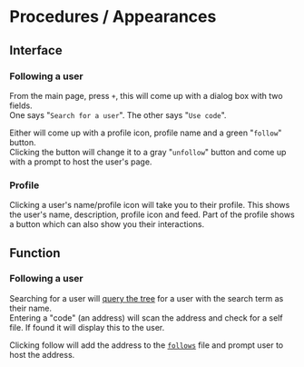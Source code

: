 # Procedures / Appearances
## Interface
### Following a user
From the main page, press `+`, this will come up with a dialog box with two fields.  
One says "`Search for a user`".
The other says "`Use code`".

Either will come up with a profile icon, profile name and a green "`follow`" button.  
Clicking the button will change it to a gray "`unfollow`" button and come up with a prompt to host the user's page.

### Profile
Clicking a user's name/profile icon will take you to their profile. This shows the user's name, description, profile icon and feed. Part of the profile shows a button which can also show you their interactions.

## Function
### Following a user
Searching for a user will [query the tree](concepts.md#querying-the-tree) for a user with the search term as their name.  
Entering a "code" (an address) will scan the address and check for a self file. If found it will display this to the user.

Clicking follow will add the address to the [`follows`](follows.md) file and prompt user to host the address.
<!--stackedit_data:
eyJoaXN0b3J5IjpbMTU3Mzc3NDA1XX0=
-->